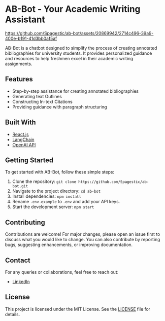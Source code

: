 # AB-Bot - Your Academic Writing Assistant

https://github.com/Spagestic/ab-bot/assets/20869942/2714c496-39a9-400e-b191-41d3bb0af5af

AB-Bot is a chatbot designed to simplify the process of creating annotated bibliographies for university students. It provides personalized guidance and resources to help freshmen excel in their academic writing assignments.


## Features

- Step-by-step assistance for creating annotated bibliographies
- Generating text Outlines
- Constructing In-text Citations
- Providing guidance with paragraph structuring

## Built With

- [React.js](https://reactjs.org/)
- [LangChain](https://langchain.ai/)
- [OpenAI API](https://openai.com/api/)

## Getting Started

To get started with AB-Bot, follow these simple steps:

1. Clone the repository: `git clone https://github.com/Spagestic/ab-bot.git`
2. Navigate to the project directory: `cd ab-bot`
3. Install dependencies: `npm install`
4. Rename `.env.example` to `.env` and add your API keys.
5. Start the development server: `npm start`

## Contributing

Contributions are welcome! For major changes, please open an issue first to discuss what you would like to change. You can also contribute by reporting bugs, suggesting enhancements, or improving documentation.

## Contact

For any queries or collaborations, feel free to reach out:

- [LinkedIn](https://www.linkedin.com/in/vishalginni/)

## License

This project is licensed under the MIT License. See the [LICENSE](LICENSE) file for details.
